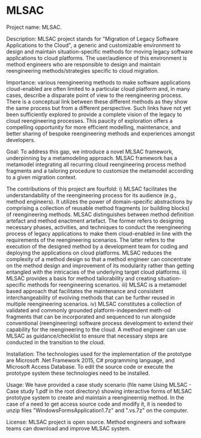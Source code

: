 # MLSAC
Project name: MLSAC.

Description: MLSAC project stands for "Migration of Legacy Software Applications to the Cloud", a generic and customizable environment to design and maintain situation-specific methods for moving legacy software applications to cloud platforms. The user/audience of this environment is method engineers who are responsible to design and maintain reengineering methods/strategies specific to cloud migration. 

Importance: various reengineering methods to make software applications cloud-enabled are often limited to a particular cloud platform and, in many cases, describe a disparate point of view to the reengineering process. There is a conceptual link between these different methods as they show the same process but from a different perspective. Such links have not yet been sufficiently explored to provide a complete vision of the legacy to cloud reengineering processes. This paucity of exploration offers a compelling opportunity for more efficient modelling, maintenance, and better sharing of bespoke reengineering methods and experiences amongst developers. 

Goal: To address this gap, we introduce a novel MLSAC framework, underpinning by a metamodeling approach. MLSAC framework has a metamodel integrating all recurring cloud reengineering process method fragments and a tailoring procedure to customize the metamodel according to a given migration context.

The contributions of this project are fourfold:
i) MLSAC facilitates the understandability of the reengineering process for its audience (e.g., method engineers). It utilizes the power of domain-specific abstractions by comprising a collection of reusable method fragments (or building blocks) of reengineering methods. MLSAC distinguishes between method definition artefact and method enactment artefact. The former refers to designing necessary phases, activities, and techniques to conduct the reengineering process of legacy applications to make them cloud-enabled in line with the requirements of the reengineering scenarios. The latter refers to the execution of the designed method by a development team for coding and deploying the applications on cloud platforms. MLSAC reduces the complexity of a method design so that a method engineer can concentrate on the method design and improvement of its modularity rather than getting entangled with the intricacies of the underlying target cloud platforms.
ii) MLSAC provides a basis for method tailorability and creating situation-specific methods for reengineering scenarios.
iii) MLSAC is a metamodel based approach that facilitates the maintenance and consistent interchangeability of evolving methods that can be further reused in multiple reengineering scenarios.
iv) MLSAC constitutes a collection of validated and commonly grounded platform-independent meth-od fragments that can be incorporated and sequenced to run alongside conventional (reengineering) software process development to extend their capability for the reengineering to the cloud. A method engineer can use MLSAC as guidance/checklist to ensure that necessary steps are conducted in the transition to the cloud.

Installation: The technologies used for the implementation of the prototype are Microsoft .Net Framework 2015, C# programming language, and Microsoft Access Database. To edit the source code or execute the prototype system these technologies need to be installed. 

Usage: We have provided a case study scenario (file name Using MLSAC - Case study 1.pdf in the root directory) showing interactive forms of MLSAC prototype system to create and maintain a reengineernig method. In the case of a need to get access source code and modify it, it is needed to unzip files "WindowsFormsApplication1.7z" and ".vs.7z" on the computer. 

License: MLSAC project is open source. Method engineers and software teams can download and improve MLSAC system.  

